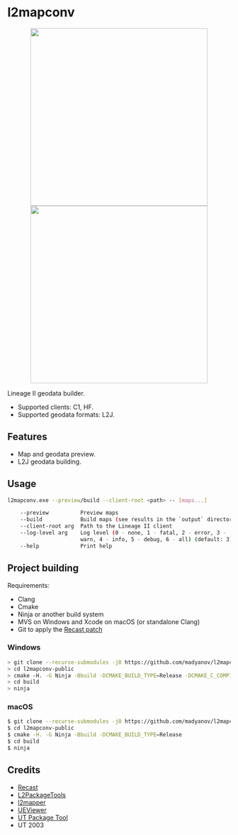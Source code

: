 # l2mapconv

<p align="center">
    <img src="assets/cruma.png" width="400">
    <img src="assets/toi.png" width="400">
</p>

Lineage II geodata builder.

- Supported clients: C1, HF.
- Supported geodata formats: L2J.

## Features

- Map and geodata preview.
- L2J geodata building.

## Usage

```sh
l2mapconv.exe --preview/build --client-root <path> -- [maps...]

    --preview          Preview maps
    --build            Build maps (see results in the `output` directory)
    --client-root arg  Path to the Lineage II client
    --log-level arg    Log level (0 - none, 1 - fatal, 2 - error, 3 -
                       warn, 4 - info, 5 - debug, 6 - all) (default: 3)
    --help             Print help
```

## Project building

Requirements:

- Clang
- Cmake
- Ninja or another build system
- MVS on Windows and Xcode on macOS (or standalone Clang)
- Git to apply the [Recast patch](libs/patches/recast.patch)

### Windows

```sh
> git clone --recurse-submodules -j8 https://github.com/madyanov/l2mapconv-public.git
> cd l2mapconv-public
> cmake -H. -G Ninja -Bbuild -DCMAKE_BUILD_TYPE=Release -DCMAKE_C_COMPILER="C:/Program Files/LLVM/bin/clang.exe" -DCMAKE_CXX_COMPILER="C:/Program Files/LLVM/bin/clang.exe"
> cd build
> ninja
```

### macOS

```sh
$ git clone --recurse-submodules -j8 https://github.com/madyanov/l2mapconv-public.git
$ cd l2mapconv-public
$ cmake -H. -G Ninja -Bbuild -DCMAKE_BUILD_TYPE=Release
$ cd build
$ ninja
```

## Credits

- [Recast](https://github.com/recastnavigation/recastnavigation)
- [L2PackageTools](https://github.com/Bigcheese/L2PackageTools)
- [l2mapper](https://github.com/justgos/l2mapper)
- [UEViewer](https://github.com/gildor2/UEViewer)
- [UT Package Tool](https://www.acordero.org/projects/unreal-tournament-package-tool)
- UT 2003
